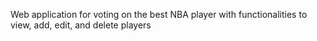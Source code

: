  Web application for voting on the best NBA player with functionalities to view, add, edit, and delete players
